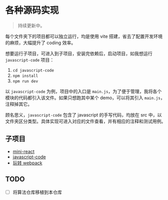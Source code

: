 # 各种源码实现

> 持续更新中。

每个文件夹下的项目都可以独立运行，均是使用 vite 搭建，省去了配置开发环境的麻烦，大幅提升了 coding 效率。

想要运行子项目，可进入到子项目，安装完依赖后，启动项目，如我想运行 `javascript-code` 项目：

1. `cd javascript-code`
2. `npm install`
3. `npm run dev`

以 `javascript-code` 为例，项目中的入口是 `main.js`，为了便于管理，我将各个模块的代码都引入该文件。如果只想跑其中某个 demo，可以将其引入 `main.js`，注释掉其它。

顾名思义，`javascript-code` 包含了 javascript 的手写代码，均放在 src 中，以文件夹区分类型。具体实现可进入对应的文件查看，并有相应的注释和测试用例。

## 子项目

- [mini-react](./mini-react)
- [javascript-code](./javascript-code)
- [玩转 webpack](./play-webpack)

## TODO

- [ ] 将算法仓库移植到本仓库
